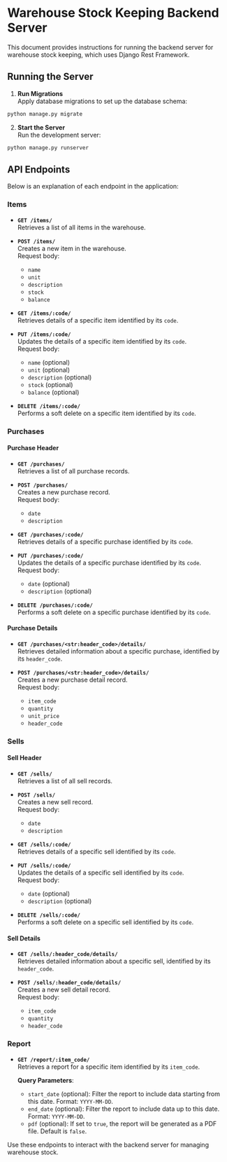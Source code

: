 # Warehouse Stock Keeping Backend Server

This document provides instructions for running the backend server for warehouse stock keeping, which uses Django Rest Framework.

## Running the Server

1. **Run Migrations**  
  Apply database migrations to set up the database schema:  
  ```bash
  python manage.py migrate
  ```

2. **Start the Server**  
  Run the development server:  
  ```bash
  python manage.py runserver
  ```

## API Endpoints

Below is an explanation of each endpoint in the application:

### Items
- **`GET /items/`**  
  Retrieves a list of all items in the warehouse.

- **`POST /items/`**  
  Creates a new item in the warehouse.  
  Request body:
   - `name`
   - `unit`
   - `description`
   - `stock`
   - `balance`

- **`GET /items/:code/`**  
  Retrieves details of a specific item identified by its `code`.

- **`PUT /items/:code/`**  
  Updates the details of a specific item identified by its `code`.  
  Request body:
   - `name` (optional)
   - `unit` (optional)
   - `description` (optional)
   - `stock` (optional)
   - `balance` (optional)

- **`DELETE /items/:code/`**  
  Performs a soft delete on a specific item identified by its `code`.

### Purchases

#### Purchase Header

- **`GET /purchases/`**  
  Retrieves a list of all purchase records.

- **`POST /purchases/`**  
  Creates a new purchase record.  
  Request body:
   - `date`
   - `description`

- **`GET /purchases/:code/`**  
  Retrieves details of a specific purchase identified by its `code`.

- **`PUT /purchases/:code/`**  
  Updates the details of a specific purchase identified by its `code`.  
  Request body:
   - `date` (optional)
   - `description` (optional)

- **`DELETE /purchases/:code/`**  
  Performs a soft delete on a specific purchase identified by its `code`.

#### Purchase Details

- **`GET /purchases/<str:header_code>/details/`**  
  Retrieves detailed information about a specific purchase, identified by its `header_code`.

- **`POST /purchases/<str:header_code>/details/`**  
  Creates a new purchase detail record.  
  Request body:
   - `item_code`
   - `quantity`
   - `unit_price`
   - `header_code`

### Sells

#### Sell Header

- **`GET /sells/`**  
  Retrieves a list of all sell records.

- **`POST /sells/`**  
  Creates a new sell record.  
  Request body:
   - `date`
   - `description`

- **`GET /sells/:code/`**  
  Retrieves details of a specific sell identified by its `code`.

- **`PUT /sells/:code/`**  
  Updates the details of a specific sell identified by its `code`.  
  Request body:
    - `date` (optional)
    - `description` (optional)

- **`DELETE /sells/:code/`**  
  Performs a soft delete on a specific sell identified by its `code`.

#### Sell Details

- **`GET /sells/:header_code/details/`**  
  Retrieves detailed information about a specific sell, identified by its `header_code`.

- **`POST /sells/:header_code/details/`**  
  Creates a new sell detail record.  
  Request body:
    - `item_code`
    - `quantity`
    - `header_code`

### Report
- **`GET /report/:item_code/`**  
  Retrieves a report for a specific item identified by its `item_code`.  

  **Query Parameters**:  
  - `start_date` (optional): Filter the report to include data starting from this date. Format: `YYYY-MM-DD`.  
  - `end_date` (optional): Filter the report to include data up to this date. Format: `YYYY-MM-DD`.  
  - `pdf` (optional): If set to `true`, the report will be generated as a PDF file. Default is `false`.  

Use these endpoints to interact with the backend server for managing warehouse stock.  